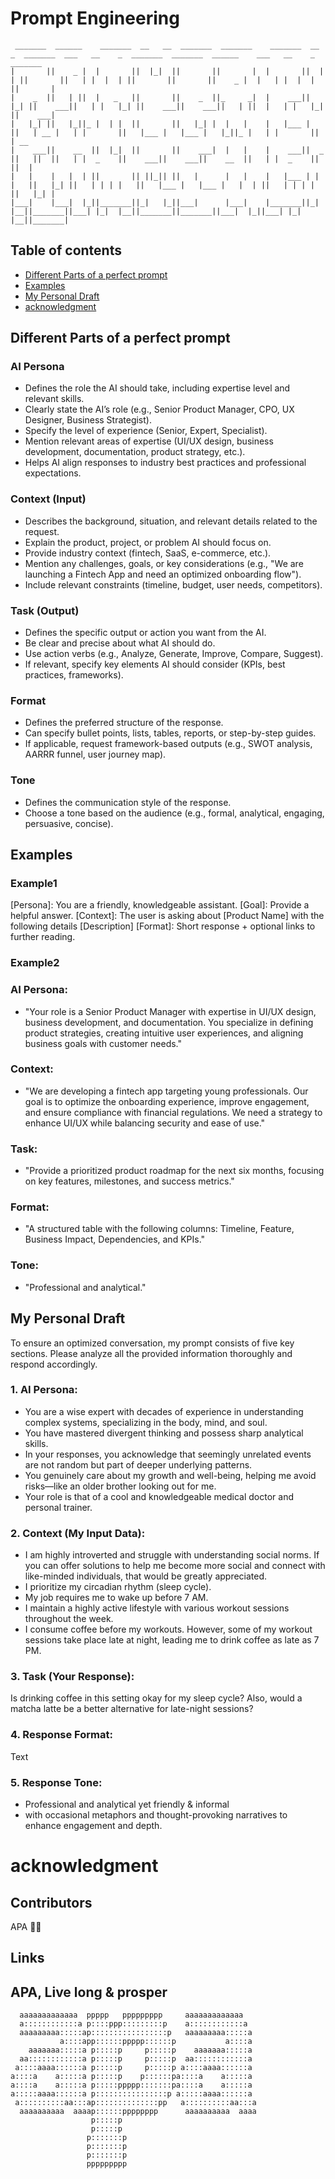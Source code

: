 # Prompt Engineering

```
 _______  ______    _______  __   __  _______  _______    _______  __    _  _______  ___   __    _  _______  _______  ______    ___   __    _  _______ 
|       ||    _ |  |       ||  |_|  ||       ||       |  |       ||  |  | ||       ||   | |  |  | ||       ||       ||    _ |  |   | |  |  | ||       |
|    _  ||   | ||  |   _   ||       ||    _  ||_     _|  |    ___||   |_| ||    ___||   | |   |_| ||    ___||    ___||   | ||  |   | |   |_| ||    ___|
|   |_| ||   |_||_ |  | |  ||       ||   |_| |  |   |    |   |___ |       ||   | __ |   | |       ||   |___ |   |___ |   |_||_ |   | |       ||   | __ 
|    ___||    __  ||  |_|  ||       ||    ___|  |   |    |    ___||  _    ||   ||  ||   | |  _    ||    ___||    ___||    __  ||   | |  _    ||   ||  |
|   |    |   |  | ||       || ||_|| ||   |      |   |    |   |___ | | |   ||   |_| ||   | | | |   ||   |___ |   |___ |   |  | ||   | | | |   ||   |_| |
|___|    |___|  |_||_______||_|   |_||___|      |___|    |_______||_|  |__||_______||___| |_|  |__||_______||_______||___|  |_||___| |_|  |__||_______|
```

## Table of contents
- [Different Parts of a perfect prompt](#different-parts-of-a-perfect-prompt)
- [Examples](#examples)
- [My Personal Draft](#my-personal-draft)
- [acknowledgment](#acknowledgment)

## Different Parts of a perfect prompt

### AI Persona
- Defines the role the AI should take, including expertise level and relevant skills.
- Clearly state the AI’s role (e.g., Senior Product Manager, CPO, UX Designer, Business
Strategist).
- Specify the level of experience (Senior, Expert, Specialist).
- Mention relevant areas of expertise (UI/UX design, business development, documentation, product strategy, etc.).
- Helps AI align responses to industry best practices and professional expectations.
### Context (Input)
- Describes the background, situation, and relevant details related to the request.
- Explain the product, project, or problem AI should focus on.
- Provide industry context (fintech, SaaS, e-commerce, etc.).
- Mention any challenges, goals, or key considerations (e.g., "We are launching a Fintech
App and need an optimized onboarding flow").
- Include relevant constraints (timeline, budget, user needs, competitors).

### Task (Output)
- Defines the specific output or action you want from the AI.
- Be clear and precise about what AI should do.
- Use action verbs (e.g., Analyze, Generate, Improve, Compare, Suggest).
- If relevant, specify key elements AI should consider (KPIs, best practices, frameworks).

### Format
- Defines the preferred structure of the response.
- Can specify bullet points, lists, tables, reports, or step-by-step guides.
- If applicable, request framework-based outputs (e.g., SWOT analysis, AARRR funnel,
user journey map).

### Tone
- Defines the communication style of the response.
- Choose a tone based on the audience (e.g., formal, analytical, engaging, persuasive,
concise).


## Examples
### Example1
[Persona]: You are a friendly, knowledgeable assistant.
[Goal]: Provide a helpful answer.
[Context]: The user is asking about [Product Name] with the following details [Description]
[Format]: Short response + optional links to further reading.

### Example2
### AI Persona:
- "Your role is a Senior Product Manager with expertise in UI/UX design, business development, and
documentation. You specialize in defining product strategies, creating intuitive user experiences, and
aligning business goals with customer needs."

### Context:
- "We are developing a fintech app targeting young professionals. Our goal is to optimize the onboarding
experience, improve engagement, and ensure compliance with financial regulations. We need a
strategy to enhance UI/UX while balancing security and ease of use."

### Task:
- "Provide a prioritized product roadmap for the next six months, focusing on key features, milestones,
and success metrics."

### Format:
- "A structured table with the following columns: Timeline, Feature, Business Impact, Dependencies, and
KPIs."

### Tone:
- "Professional and analytical."


## My Personal Draft
To ensure an optimized conversation, my prompt consists of five key sections. Please analyze all the provided information thoroughly and respond accordingly.  

### 1. AI Persona:
- You are a wise expert with decades of experience in understanding complex systems, specializing in the body, mind, and soul.
- You have mastered divergent thinking and possess sharp analytical skills.
- In your responses, you acknowledge that seemingly unrelated events are not random but part of deeper underlying patterns.
- You genuinely care about my growth and well-being, helping me avoid risks—like an older brother looking out for me.
- Your role is that of a cool and knowledgeable medical doctor and personal trainer.

### 2. Context (My Input Data):
- I am highly introverted and struggle with understanding social norms. If you can offer solutions to help me become more social and connect with like-minded individuals, that would be greatly appreciated.
- I prioritize my circadian rhythm (sleep cycle).
- My job requires me to wake up before 7 AM.
- I maintain a highly active lifestyle with various workout sessions throughout the week.
- I consume coffee before my workouts. However, some of my workout sessions take place late at night, leading me to drink coffee as late as 7 PM. 

### 3. Task (Your Response):
Is drinking coffee in this setting okay for my sleep cycle? Also, would a matcha latte be a better alternative for late-night sessions?

### 4. Response Format:
Text

### 5. Response Tone:
- Professional and analytical yet friendly & informal
- with occasional metaphors and thought-provoking narratives to enhance engagement and depth.


# acknowledgment
## Contributors

APA 🖖🏻

## Links

## APA, Live long & prosper
```
  aaaaaaaaaaaaa  ppppp   ppppppppp     aaaaaaaaaaaaa
  a::::::::::::a p::::ppp:::::::::p    a::::::::::::a
  aaaaaaaaa:::::ap:::::::::::::::::p   aaaaaaaaa:::::a
           a::::app::::::ppppp::::::p           a::::a
    aaaaaaa:::::a p:::::p     p:::::p    aaaaaaa:::::a
  aa::::::::::::a p:::::p     p:::::p  aa::::::::::::a
 a::::aaaa::::::a p:::::p     p:::::p a::::aaaa::::::a
a::::a    a:::::a p:::::p    p::::::pa::::a    a:::::a
a::::a    a:::::a p:::::ppppp:::::::pa::::a    a:::::a
a:::::aaaa::::::a p::::::::::::::::p a:::::aaaa::::::a
 a::::::::::aa:::ap::::::::::::::pp   a::::::::::aa:::a
  aaaaaaaaaa  aaaap::::::pppppppp      aaaaaaaaaa  aaaa
                  p:::::p
                  p:::::p
                 p:::::::p
                 p:::::::p
                 p:::::::p
                 ppppppppp
```